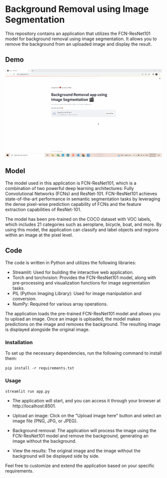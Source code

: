 # Background Removal using Image Segmentation

This repository contains an application that utilizes the FCN-ResNet101 model for background removal using image segmentation. It allows you to remove the background from an uploaded image and display the result.

## Demo

![Demo](Bg_remover.gif)

## Model

The model used in this application is FCN-ResNet101, which is a combination of two powerful deep learning architectures: Fully Convolutional Networks (FCNs) and ResNet-101. FCN-ResNet101 achieves state-of-the-art performance in semantic segmentation tasks by leveraging the dense pixel-wise prediction capability of FCNs and the feature extraction capabilities of ResNet-101.

The model has been pre-trained on the COCO dataset with VOC labels, which includes 21 categories such as aeroplane, bicycle, boat, and more. By using this model, the application can classify and label objects and regions within an image at the pixel level.

## Code

The code is written in Python and utilizes the following libraries:

- Streamlit: Used for building the interactive web application.
- Torch and torchvision: Provides the FCN-ResNet101 model, along with pre-processing and visualization functions for image segmentation tasks.
- PIL (Python Imaging Library): Used for image manipulation and conversion.
- NumPy: Required for various array operations.

The application loads the pre-trained FCN-ResNet101 model and allows you to upload an image. Once an image is uploaded, the model makes predictions on the image and removes the background. The resulting image is displayed alongside the original image.

### Installation

To set up the necessary dependencies, run the following command to install them:

    pip install -r requirements.txt

### Usage

    streamlit run app.py

- The application will start, and you can access it through your browser at http://localhost:8501.

- Upload an image: Click on the "Upload image here" button and select an image file (PNG, JPG, or JPEG).

- Background removal: The application will process the image using the FCN-ResNet101 model and remove the background, generating an image without the background.

- View the results: The original image and the image without the background will be displayed side by side.

Feel free to customize and extend the application based on your specific requirements.




